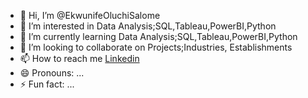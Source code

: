 - 👋 Hi, I’m @EkwunifeOluchiSalome
- 👀 I’m interested in  Data Analysis;SQL,Tableau,PowerBI,Python
- 🌱 I’m currently learning Data Analysis;SQL,Tableau,PowerBI,Python
- 💞️ I’m looking to collaborate on Projects;Industries, Establishments
- 📫 How to reach me [Linkedin](https://www.linkedin.com/in/oluchukwu-salome-ekwunife-223a66159/)
- 😄 Pronouns: ...
- ⚡ Fun fact: ...

<!---
EkwunifeOluchiSalome/EkwunifeOluchiSalome is a ✨ special ✨ repository because its `README.md` (this file) appears on your GitHub profile.
You can click the Preview link to take a look at your changes.
--->
